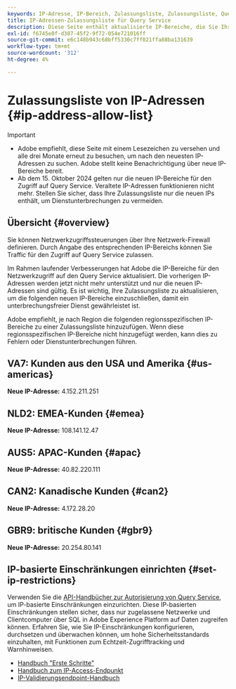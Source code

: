 ```yaml
---
keywords: IP-Adresse, IP-Bereich, Zulassungsliste, Zulassungsliste, Query Service, Netzwerkzugriff
title: IP-Adressen-Zulassungsliste für Query Service
description: Diese Seite enthält aktualisierte IP-Bereiche, die Sie Ihrer Zulassungsliste hinzufügen können, um sicheren Zugriff auf den Query Service zu erhalten.
exl-id: f6745e0f-d387-45f2-9f72-054e721016ff
source-git-commit: e6c148b943c68bff5330c7ff021ffa88ba131639
workflow-type: tm+mt
source-wordcount: '312'
ht-degree: 4%

---
```


# Zulassungsliste von IP-Adressen {#ip-address-allow-list}

>[!IMPORTANT]
>
> * Adobe empfiehlt, diese Seite mit einem Lesezeichen zu versehen und alle drei Monate erneut zu besuchen, um nach den neuesten IP-Adressen zu suchen. Adobe stellt keine Benachrichtigung über neue IP-Bereiche bereit.
> * Ab dem 15. Oktober 2024 gelten nur die neuen IP-Bereiche für den Zugriff auf Query Service. Veraltete IP-Adressen funktionieren nicht mehr. Stellen Sie sicher, dass Ihre Zulassungsliste nur die neuen IPs enthält, um Dienstunterbrechungen zu vermeiden.

## Übersicht {#overview}

Sie können Netzwerkzugriffssteuerungen über Ihre Netzwerk-Firewall definieren. Durch Angabe des entsprechenden IP-Bereichs können Sie Traffic für den Zugriff auf Query Service zulassen.

Im Rahmen laufender Verbesserungen hat Adobe die IP-Bereiche für den Netzwerkzugriff auf den Query Service aktualisiert. Die vorherigen IP-Adressen werden jetzt nicht mehr unterstützt und nur die neuen IP-Adressen sind gültig. Es ist wichtig, Ihre Zulassungsliste zu aktualisieren, um die folgenden neuen IP-Bereiche einzuschließen, damit ein unterbrechungsfreier Dienst gewährleistet ist.

Adobe empfiehlt, je nach Region die folgenden regionsspezifischen IP-Bereiche zu einer Zulassungsliste hinzuzufügen. Wenn diese regionsspezifischen IP-Bereiche nicht hinzugefügt werden, kann dies zu Fehlern oder Dienstunterbrechungen führen.

## VA7: Kunden aus den USA und Amerika {#us-americas}

**Neue IP-Adresse:** 4.152.211.251

## NLD2: EMEA-Kunden {#emea}

**Neue IP-Adresse:** 108.141.12.47

## AUS5: APAC-Kunden {#apac}

**Neue IP-Adresse:** 40.82.220.111

## CAN2: Kanadische Kunden {#can2}

**Neue IP-Adresse:** 4.172.28.20

## GBR9: britische Kunden {#gbr9}

**Neue IP-Adresse:** 20.254.80.141

## IP-basierte Einschränkungen einrichten {#set-ip-restrictions}

Verwenden Sie die [API-Handbücher zur Autorisierung von Query Service](./auth-api/overview.md), um IP-basierte Einschränkungen einzurichten. Diese IP-basierten Einschränkungen stellen sicher, dass nur zugelassene Netzwerke und Clientcomputer über SQL in Adobe Experience Platform auf Daten zugreifen können. Erfahren Sie, wie Sie IP-Einschränkungen konfigurieren, durchsetzen und überwachen können, um hohe Sicherheitsstandards einzuhalten, mit Funktionen zum Echtzeit-Zugrifftracking und Warnhinweisen.

* [Handbuch &quot;Erste Schritte&quot;](./auth-api/getting-started.md)
* [Handbuch zum IP-Access-Endpunkt](./auth-api/ip-access.md)
* [IP-Validierungsendpoint-Handbuch](./auth-api/validate.md)
